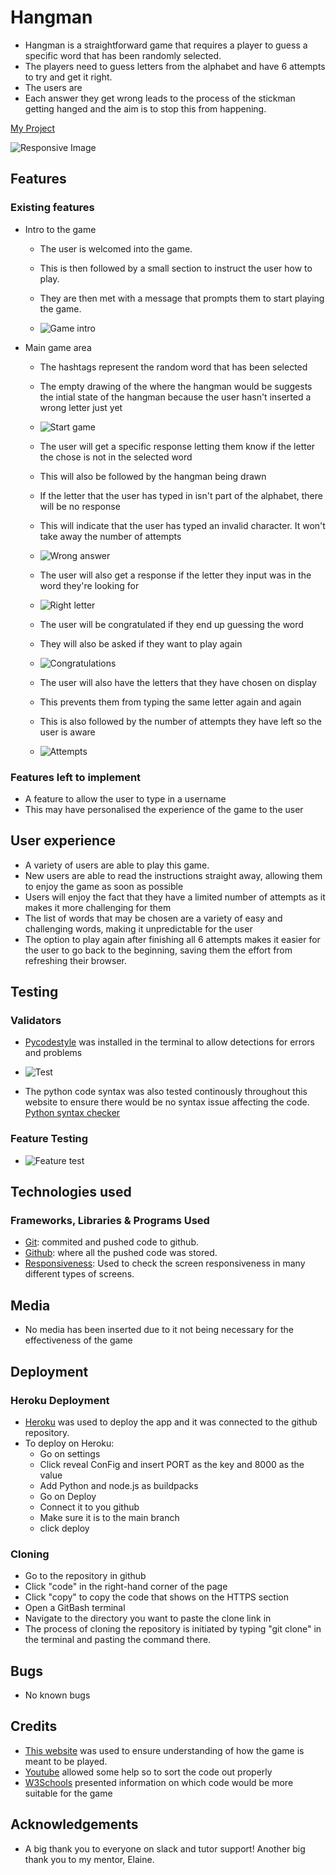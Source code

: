 # Hangman

- Hangman is a straightforward game that requires a player to guess a specific word that has been randomly selected. 
- The players need to guess letters from the alphabet and have 6 attempts to try and get it right.
- The users are 
- Each answer they get wrong leads to the process of the stickman getting hanged and the aim is to stop this from happening.

[My Project](https://hangman-pyth-eee58bb863df.herokuapp.com/)

![Responsive Image](./images/responsiveness.png)

## Features

### Existing features

- Intro to the game

    - The user is welcomed into the game. 
    - This is then followed by a small section to instruct the user how to play. 
    - They are then met with a message that prompts them to start playing the game. 

     - ![Game intro](./images/game-intro.png)

- Main game area

    - The hashtags represent the random word that has been selected 
    - The empty drawing of the where the hangman would be suggests the intial state of the hangman 
    because the user hasn't inserted a wrong letter just yet

     - ![Start game](./images/start-game.png)

    - The user will get a specific response letting them know if the letter the chose is not in the selected word
    - This will also be followed by the hangman being drawn
    - If the letter that the user has typed in isn't part of the alphabet, there will be no response
    - This will indicate that the user has typed an invalid character. It won't take away the number of attempts
    
     - ![Wrong answer](./images/wrong.png)

    - The user will also get a response if the letter they input was in the word they're looking for

     - ![Right letter](./images/reply-game.png)

    - The user will be congratulated if they end up guessing the word
    - They will also be asked if they want to play again

     - ![Congratulations](./images/right.png)

    - The user will also have the letters that they have chosen on display
    - This prevents them from typing the same letter again and again
    - This is also followed by the number of attempts they have left so the user is aware

     - ![Attempts](./images/attempt.png)

### Features left to implement

- A feature to allow the user to type in a username
- This may have personalised the experience of the game to the user

## User experience

- A variety of users are able to play this game. 
- New users are able to read the instructions straight away, allowing them to enjoy the game as soon as possible
- Users will enjoy the fact that they have a limited number of attempts as it makes it more challenging for them
- The list of words that may be chosen are a variety of easy and challenging words, making it unpredictable for the user
- The option to play again after finishing all 6 attempts makes it easier for the user to go back to the beginning, saving them the effort from refreshing their browser.

## Testing

### Validators

- [Pycodestyle](https://pypi.org/project/pycodestyle/) was installed in the terminal to allow detections for errors and problems 
- ![Test](./images/test.png)

- The python code syntax was also tested continously throughout this website to ensure there would be no syntax issue affecting the code. [Python syntax checker](https://extendsclass.com/python-tester.html)

### Feature Testing

- ![Feature test](./images/feature-test.png)

## Technologies used

### Frameworks, Libraries & Programs Used   

- [Git](https://git-scm.com/): commited and pushed code to github.
- [Github](https://github.com/): where all the pushed code was stored.
- [Responsiveness](https://www.websiteplanet.com/webtools/responsive-checker/#body): Used to check the screen responsiveness in many different types of screens.

## Media

- No media has been inserted due to it not being necessary for the effectiveness of the game

## Deployment

### Heroku Deployment

- [Heroku](https://dashboard.heroku.com/apps) was used to deploy the app and it was connected to the github repository.
- To deploy on Heroku:
    - Go on settings
    - Click reveal ConFig and insert PORT as the key and 8000 as the value
    - Add Python and node.js as buildpacks
    - Go on Deploy
    - Connect it to you github
    - Make sure it is to the main branch 
    - click deploy

### Cloning

- Go to the repository in github
- Click "code" in the right-hand corner of the page
- Click "copy" to copy the code that shows on the HTTPS section
- Open a GitBash terminal 
- Navigate to the directory you want to paste the clone link in  
- The process of cloning the repository is initiated by typing "git clone" in the terminal and pasting the command there. 

## Bugs

- No known bugs

## Credits

- [This website](https://hangmanwordgame.com/?fca=1&success=0#/) was used to ensure understanding of how the game is meant to be played.
- [Youtube](https://www.youtube.com/) allowed some help so to sort the code out properly
- [W3Schools](https://www.w3schools.com/) presented information on which code would be more suitable for the game

## Acknowledgements

- A big thank you to everyone on slack and tutor support! Another big thank you to my mentor, Elaine. 
